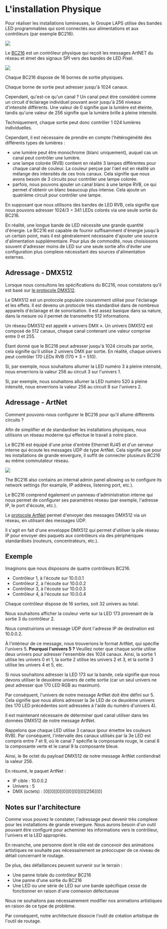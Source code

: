 # L'installation Physique

Pour réaliser les installations lumineuses, le Groupe LAPS utilise des bandes LED programmables qui sont connectés aux alimentations et aux contrôleurs (par exemple BC216).

![](../../img/ledstrip.png)

Le [BC216](https://www.rose-lighting.com/products/ethernet-spi-dmx-pixel-light-controller-bc216/) est un contrôleur physique qui reçoit les messages ArtNET du réseau et émet des signaux SPI vers des bandes de LED Pixel.

![](../../img/bc216-schema.jpg)

Chaque BC216 dispose de 16 bornes de sortie physiques. 

Chaque borne de sortie peut adresser jusqu'à 1024 canaux.

Cependant, qu'est-ce qu'un canal ? Un canal peut être considéré comme un circuit d'éclairage individuel pouvant avoir jusqu'à 256 niveaux d'intensité différents. Une valeur de 0 signifie que la lumière est éteinte, tandis qu'une valeur de 256 signifie que la lumière brille à pleine intensité.


Techniquement, chaque sortie peut donc contrôler 1 024 lumières individuelles.

Cependant, il est nécessaire de prendre en compte l'hétérogénéité des différents types de lumières :
- une lumière peut être monochrome (blanc uniquement), auquel cas un canal peut contrôler une lumière.
- une lampe colorée (RVB) contient en réalité 3 lampes différentes pour chaque canal de couleur. La couleur perçue par l'œil est en réalité un mélange des intensités de ces trois canaux. Cela signifie que nous avons besoin de 3 circuits pour contrôler une lampe colorée.
- parfois, nous pouvons ajouter un canal blanc à une lampe RVB, ce qui permet d'obtenir un blanc beaucoup plus intense. Cela ajoute un quatrième circuit pour contrôler une lampe.

En supposant que nous utilisons des bandes de LED RVB, cela signifie que nous pouvons adresser 1024/3 = 341 LEDs colorés via une seule sortie du BC216.

En réalité, une longue bande de LED nécessite une grande quantité d'énergie. Le BC216 est capable de fournir suffisamment d'énergie jusqu'à un certain point, mais il est généralement nécessaire d'ajouter une source d'alimentation supplémentaire. Pour plus de commodité, nous choisissons souvent d'adresser moins de LED sur une seule sortie afin d'éviter une configuration plus complexe nécessitant des sources d'alimentation externes. 

## Adressage - DMX512

Lorsque nous consultons les spécifications du BC216, nous constatons qu'il est basé sur [le protocole DMX512](https://en.wikipedia.org/wiki/DMX512).

Le DMX512 est un protocole populaire couramment utilisé pour l'éclairage et les effets. Il est devenu un protocole très standardisé dans de nombreux appareils d'éclairage et de sonorisation. Il est assez basique dans sa nature, dans la mesure où il permet de transmettre 512 informations.

Un réseau DMX512 est appelé « univers DMX ». Un univers DMX512 est composé de 512 canaux, chaque canal contenant une valeur comprise entre 0 et 255.

Étant donné que le BC216 peut adresser jusqu'à 1024 circuits par sortie, cela signifie qu'il utilise 2 univers DMX par sortie. En réalité, chaque univers peut contrôler 170 LEDs RVB (170 * 3 = 510).

Si, par exemple, nous souhaitons allumer la LED numéro 3 à pleine intensité, nous enverrions la valeur 256 au circuit 3 sur l'univers 1.

Si, par exemple, nous souhaitons allumer la LED numéro 520 à pleine intensité, nous enverrions la valeur 256 au circuit 8 sur l'univers 2.

## Adressage - ArtNet

Comment pouvons-nous configurer le BC216 pour qu'il allume différents circuits ?

Afin de simplifier et de standardiser les installations physiques, nous utilisons un réseau moderne qui effectue le travail à notre place.

Le BC216 est équipé d'une prise d'entrée Ethernet RJ45 et d'un serveur interne qui écoute les messages UDP de type ArtNet. Cela signifie que pour les installations de grande envergure, il suffit de connecter plusieurs BC216 au même commutateur réseau.

![](../../img/physical-network.png)

The BC216 also contains an internal admin panel allowing us to configure its network settings (for example, IP address, listening port, etc.).

Le BC216 comprend également un panneau d'administration interne qui nous permet de configurer ses paramètres réseau (par exemple, l'adresse IP, le port d'écoute, etc.).

Le [protocole ArtNet](https://en.wikipedia.org/wiki/Art-Net) permet d'envoyer des messages DMX512 via un réseau, en utilisant des messages UDP.

Il s'agit en fait d'une enveloppe DMX512 qui permet d'utiliser la pile réseau IP pour envoyer des paquets aux contrôleurs via des périphériques standardisés (routeurs, concentrateurs, etc.).

## Exemple

Imaginons que nous disposons de quatre contrôleurs BC216.

- Contrôleur 1, à l'écoute sur 10.0.0.1
- Contrôleur 2, à l'écoute sur 10.0.0.2
- Contrôleur 3, à l'écoute sur 10.0.0.3
- Contrôleur 4, à l'écoute sur 10.0.0.4

Chaque contrôleur dispose de 16 sorties, soit 32 univers au total.

Nous souhaitons afficher la couleur verte sur la LED 173 provenant de la sortie 3 du contrôleur 2.

Nous construirions un message UDP dont l'adresse IP de destination est 10.0.0.2. 

À l'intérieur de ce message, nous trouverions le format ArtNet, qui spécifie l'univers 5. **Pourquoi l'univers 5 ?** Veuillez noter que chaque sortie utilise deux univers pour adresser l'ensemble des 1024 canaux. Ainsi, la sortie 1 utilise les univers 0 et 1, la sortie 2 utilise les univers 2 et 3, et la sortie 3 utilise les univers 4 et 5, etc.

Si nous souhaitons adresser la LED 173 sur la bande, cela signifie que nous devons utiliser le deuxième univers de cette sortie (car un seul univers ne peut adresser que 170 LED RGB au maximum).

Par conséquent, l'univers de notre message ArtNet doit être défini sur 5. Cela signifie que nous allons adresser la 3e LED de ce deuxième univers (les 170 LED précédentes sont adressées à l'aide du numéro d'univers 4).

Il est maintenant nécessaire de déterminer quel canal utiliser dans les données DMX512 de notre message ArtNet.

Rappelons que chaque LED utilise 3 canaux (pour émettre les couleurs RVB). Par conséquent, l'intervalle des canaux utilisés par la 3e LED est compris entre 7 et 9, où le canal 7 spécifie la composante rouge, le canal 8 la composante verte et le canal 9 la composante bleue.

Ainsi, le 8e octet du payload DMX512 de notre message ArtNet contiendrait la valeur 256.

En résumé, le paquet ArtNet :

- IP cible : 10.0.0.2
- Univers : 5
- DMX (octets) : [0][0][0][0][0][0][0][256][0]

## Notes sur l'architecture

Comme vous pouvez le constater, l'adressage peut devenir très complexe pour les installations de grande envergure. Nous aurons besoin d'un outil pouvant être configuré pour acheminer les informations vers le contrôleur, l'univers et la LED appropriés.

En revanche, une personne dont le rôle est de concevoir des animations artistiques ne souhaite pas nécessairement se préoccuper de ce niveau de détail concernant le routage.

De plus, des défaillances peuvent survenir sur le terrain :

- Une panne totale du contrôleur BC216
- Une panne d'une sortie du BC216
- Une LED ou une série de LED sur une bande spécifique cesse de fonctionner en raison d'une connexion défectueuse

Nous ne souhaitons pas nécessairement modifier nos animations artistiques en raison de ce type de problème.

Par conséquent, notre architecture dissocie l'outil de création artistique de l'outil de routage.